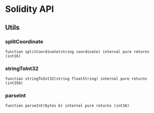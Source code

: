 # Solidity API

## Utils

### splitCoordinate

```solidity
function splitCoordinate(string coordinate) internal pure returns (int16)
```

### stringToInt32

```solidity
function stringToInt32(string floatString) internal pure returns (int256)
```

### parseInt

```solidity
function parseInt(bytes b) internal pure returns (int16)
```

